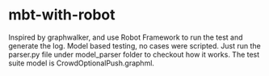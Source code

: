# mbt-with-robot
Inspired by graphwalker, and use Robot Framework to run the test and generate the log.
Model based testing, no cases were scripted.
Just run the parser.py file under model_parser folder to checkout how it works.
The test suite model is CrowdOptionalPush.graphml.
